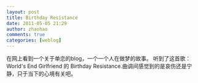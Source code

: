 ```yaml
---
layout: post
title: Birthday Resistance
date: 2011-05-05 21:29
author: zhaohao
comments: true
categories: [weblog]
---
```

在网上看到一个关于单恋的blog，一个一个人在做梦的故事。
听到了这首歌：World's End Girlfriend 的 Birthday Resistance.曲调间感觉到的是哀伤还是宁静，只于当下的心境有关吧。

